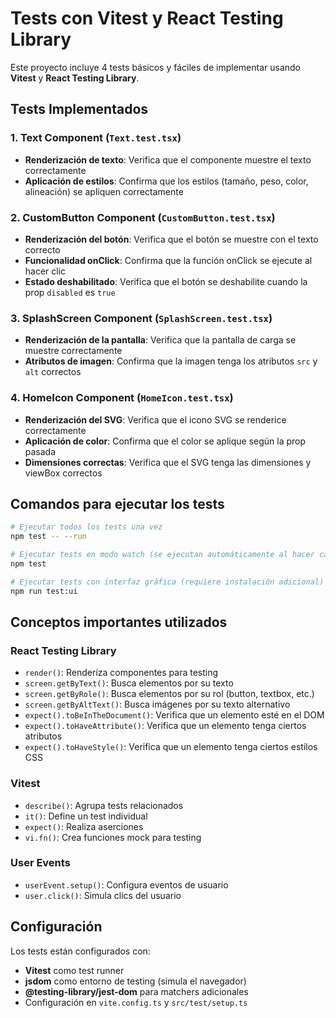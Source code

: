 # Tests con Vitest y React Testing Library

Este proyecto incluye 4 tests básicos y fáciles de implementar usando **Vitest** y **React Testing Library**.

## Tests Implementados

### 1. **Text Component** (`Text.test.tsx`)
- **Renderización de texto**: Verifica que el componente muestre el texto correctamente
- **Aplicación de estilos**: Confirma que los estilos (tamaño, peso, color, alineación) se apliquen correctamente

### 2. **CustomButton Component** (`CustomButton.test.tsx`)
- **Renderización del botón**: Verifica que el botón se muestre con el texto correcto
- **Funcionalidad onClick**: Confirma que la función onClick se ejecute al hacer clic
- **Estado deshabilitado**: Verifica que el botón se deshabilite cuando la prop `disabled` es `true`

### 3. **SplashScreen Component** (`SplashScreen.test.tsx`)
- **Renderización de la pantalla**: Verifica que la pantalla de carga se muestre correctamente
- **Atributos de imagen**: Confirma que la imagen tenga los atributos `src` y `alt` correctos

### 4. **HomeIcon Component** (`HomeIcon.test.tsx`)
-  **Renderización del SVG**: Verifica que el icono SVG se renderice correctamente
-  **Aplicación de color**: Confirma que el color se aplique según la prop pasada
-  **Dimensiones correctas**: Verifica que el SVG tenga las dimensiones y viewBox correctos

##  Comandos para ejecutar los tests

```bash
# Ejecutar todos los tests una vez
npm test -- --run

# Ejecutar tests en modo watch (se ejecutan automáticamente al hacer cambios)
npm test

# Ejecutar tests con interfaz gráfica (requiere instalación adicional)
npm run test:ui
```

##  Conceptos importantes utilizados

### **React Testing Library**
- `render()`: Renderiza componentes para testing
- `screen.getByText()`: Busca elementos por su texto
- `screen.getByRole()`: Busca elementos por su rol (button, textbox, etc.)
- `screen.getByAltText()`: Busca imágenes por su texto alternativo
- `expect().toBeInTheDocument()`: Verifica que un elemento esté en el DOM
- `expect().toHaveAttribute()`: Verifica que un elemento tenga ciertos atributos
- `expect().toHaveStyle()`: Verifica que un elemento tenga ciertos estilos CSS

### **Vitest**
- `describe()`: Agrupa tests relacionados
- `it()`: Define un test individual
- `expect()`: Realiza aserciones
- `vi.fn()`: Crea funciones mock para testing

### **User Events**
- `userEvent.setup()`: Configura eventos de usuario
- `user.click()`: Simula clics del usuario

## Configuración

Los tests están configurados con:
- **Vitest** como test runner
- **jsdom** como entorno de testing (simula el navegador)
- **@testing-library/jest-dom** para matchers adicionales
- Configuración en `vite.config.ts` y `src/test/setup.ts`

